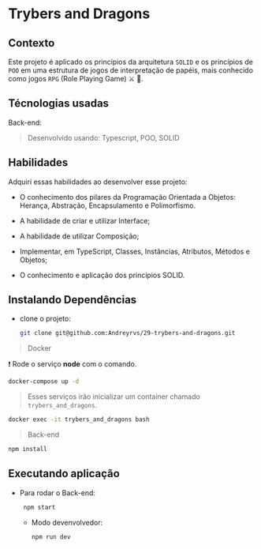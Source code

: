 # Trybers and Dragons

## Contexto

Este projeto é aplicado os princípios da arquitetura `SOLID` e os princípios de `POO` em uma estrutura de jogos de interpretação de papéis, mais conhecido como jogos `RPG` (Role Playing Game) :crossed_swords: :dragon:.

<!-- 
> Utiliza a API []()
 -->

<!-- 
Colegas que contribuíram para a realização do projeto:

- [@colega1](https://github.com/ "github")
- [@colega2](https://github.com/ "github")
 -->

## Técnologias usadas

Back-end:
> Desenvolvido usando: Typescript, POO, SOLID

## Habilidades

Adquiri essas habilidades ao desenvolver esse projeto:

- O conhecimento dos pilares da Programação Orientada a Objetos: Herança, Abstração, Encapsulamento e Polimorfismo.

- A habilidade de criar e utilizar Interface;

- A habilidade de utilizar Composição;

- Implementar, em TypeScript, Classes, Instâncias, Atributos, Métodos e Objetos;

- O conhecimento e aplicação dos princípios SOLID.

<!-- ## Preview da Aplicação

| ![Login](./aplicacao-) | ![Home](./aplicacao-) |
| ----------- | ----------- | -->

## Instalando Dependências

- clone o projeto:

  ```bash
  git clone git@github.com:Andreyrvs/29-trybers-and-dragons.git
  ```

> Docker

  :heavy_exclamation_mark: Rode o serviço **node** com o comando.

  ```bash
  docker-compose up -d
  ```

  > Esses serviços irão inicializar um container chamado `trybers_and_dragons`.

  ```bash
  docker exec -it trybers_and_dragons bash
  ```

  > Back-end

  ```bash
  npm install
  ```

## Executando aplicação

- Para rodar o Back-end:

  ```bash
   npm start
  ```

  - Modo devenvolvedor:

    ```bash
    npm run dev
    ```

